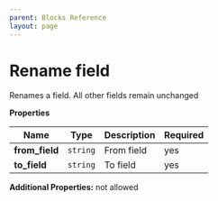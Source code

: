 ```yaml
---
parent: Blocks Reference
layout: page
---
```


# Rename field

Renames a field. All other fields remain unchanged


**Properties**

|Name|Type|Description|Required|
|----|----|-----------|--------|
|**from\_field**|`string`|From field<br/>|yes|
|**to\_field**|`string`|To field<br/>|yes|

**Additional Properties:** not allowed  

